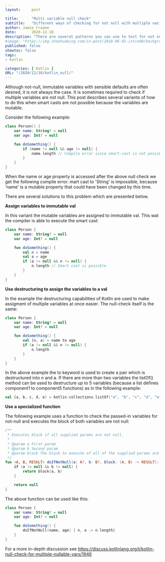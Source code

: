 ```yaml
---
layout:     post

title:      "Multi variable null check"
subtitle:   "Different ways of checking for not null with multiple variables"
author: Jamie Craane
date:       2020-12-10
description: "There are several patterns you can use to test for not null on multiple variables. This post describes different methods of null checking multiple variables in Kotlin."
#image: "https://img.zhaohuabing.com/in-post/2018-06-02-istio08/background.jpg"
published: false
showtoc: false
tags:
- Kotlin

categories: [ Kotlin ]
URL: "/2020/12/10/kotlin_null/"
---
```

Although not-null, immutable variables with sensible defaults are often desired, it is not always the case. It is sometimes required to check if multiple variables are not null. This post describes several variants of how to do this when smart casts are not possible because the variables are mutable.

Consider the following example:
```kotlin
class Person() {
    var name: String? = null
    var age: Int? = null

    fun doSomething() {
        if (name != null && age != null) {
            name.length // Compile error since smart-cast is not possible
        }
    }
}
```
When the name or age property is accessed after the above null check we get the following compile error: mart cast to 'String' is impossible, because 'name' is a mutable property that could have been changed by this time.

There are several solutions to this problem which are presented below.

**Assign variables to immutable val**

In this variant the mutable variables are assigned to immutable val. This wat the compiler is able to execute the smart cast:
```kotlin
class Person {
    var name: String? = null
    var age: Int? = null

    fun doSomething() {
        val n = name
        val a = age
        if (a != null && n != null) {
            n.length // Smart cast is possible
        }
    }
}
```
**Use destructuring to assign the variables to a val**

In the example the destructuring capabilities of Kotlin are used to make assigment of multiple variables at once easier. The null-check itself is the same:
```kotlin
class Person {
    var name: String? = null
    var age: Int? = null

    fun doSomething() {
        val (n, a) = name to age
        if (a != null && n != null) {
            n.length
        }
    }
}
```
In the above example the to keyword is used to create a pair which is destructured into n and a. If there are more than two variables the listOf() method can be used to destructure up to 5 variables (because a list defines component1 to component5 functions) as in the following example:
```kotlin
val (a, b, c, d, e) = kotlin.collections.listOf("a", "b", "c", "d", "e")
```
**Use a specialized function**

The following example uses a function to check the passed-in variables for not-null and executes the block of both variables are not null:
```kotlin
/**
 * Executes block if all supplied params are not null.
 *
 * @param a First param
 * @param b Second param
 * @param block The block to execute of all of the supplied params are not null.
 */
fun <A, B, RESULT> doIfNotNull(a: A?, b: B?, block: (A, B) -> RESULT): RESULT? {
    if (a != null && b != null) {
        return block(a, b)
    }

    return null
}
```
The above function can be used like this:
```kotlin
class Person {
    var name: String? = null
    var age: Int? = null

    fun doSomething() {
        doIfNotNull(name, age) { n, a -> n.length}
    }
}
```

For a more in-depth discussion see https://discuss.kotlinlang.org/t/kotlin-null-check-for-multiple-nullable-vars/1946
